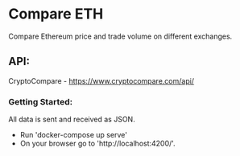 # Compare ETH
Compare Ethereum price and trade volume on different exchanges.

## API:
CryptoCompare - https://www.cryptocompare.com/api/
### Getting Started:
All data is sent and received as JSON.

- Run 'docker-compose up serve'
- On your browser go to 'http://localhost:4200/'.